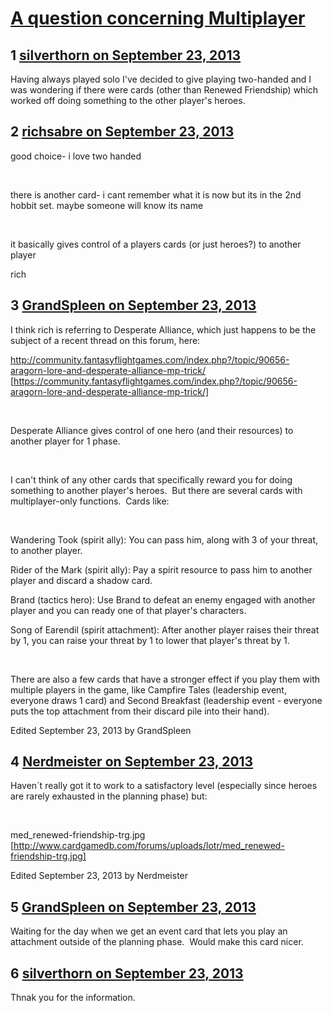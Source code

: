 # [A question concerning Multiplayer](https://community.fantasyflightgames.com/topic/90857-a-question-concerning-multiplayer/)

## 1 [silverthorn on September 23, 2013](https://community.fantasyflightgames.com/topic/90857-a-question-concerning-multiplayer/?do=findComment&comment=872818)

Having always played solo I've decided to give playing two-handed and I was wondering if there were cards (other than Renewed Friendship) which worked off doing something to the other player's heroes.

## 2 [richsabre on September 23, 2013](https://community.fantasyflightgames.com/topic/90857-a-question-concerning-multiplayer/?do=findComment&comment=872866)

good choice- i love two handed

 

there is another card- i cant remember what it is now but its in the 2nd hobbit set. maybe someone will know its name

 

it basically gives control of a players cards (or just heroes?) to another player

rich

## 3 [GrandSpleen on September 23, 2013](https://community.fantasyflightgames.com/topic/90857-a-question-concerning-multiplayer/?do=findComment&comment=872890)

I think rich is referring to Desperate Alliance, which just happens to be the subject of a recent thread on this forum, here:

http://community.fantasyflightgames.com/index.php?/topic/90656-aragorn-lore-and-desperate-alliance-mp-trick/ [https://community.fantasyflightgames.com/index.php?/topic/90656-aragorn-lore-and-desperate-alliance-mp-trick/]

 

Desperate Alliance gives control of one hero (and their resources) to another player for 1 phase.

 

I can't think of any other cards that specifically reward you for doing something to another player's heroes.  But there are several cards with multiplayer-only functions.  Cards like:

 

Wandering Took (spirit ally): You can pass him, along with 3 of your threat, to another player.

Rider of the Mark (spirit ally): Pay a spirit resource to pass him to another player and discard a shadow card.

Brand (tactics hero): Use Brand to defeat an enemy engaged with another player and you can ready one of that player's characters.

Song of Earendil (spirit attachment): After another player raises their threat by 1, you can raise your threat by 1 to lower that player's threat by 1.

 

There are also a few cards that have a stronger effect if you play them with multiple players in the game, like Campfire Tales (leadership event, everyone draws 1 card) and Second Breakfast (leadership event - everyone puts the top attachment from their discard pile into their hand).

Edited September 23, 2013 by GrandSpleen

## 4 [Nerdmeister on September 23, 2013](https://community.fantasyflightgames.com/topic/90857-a-question-concerning-multiplayer/?do=findComment&comment=873058)

Haven´t really got it to work to a satisfactory level (especially since heroes are rarely exhausted in the planning phase) but:

 

med_renewed-friendship-trg.jpg [http://www.cardgamedb.com/forums/uploads/lotr/med_renewed-friendship-trg.jpg]

Edited September 23, 2013 by Nerdmeister

## 5 [GrandSpleen on September 23, 2013](https://community.fantasyflightgames.com/topic/90857-a-question-concerning-multiplayer/?do=findComment&comment=873264)

Waiting for the day when we get an event card that lets you play an attachment outside of the planning phase.  Would make this card nicer.

## 6 [silverthorn on September 23, 2013](https://community.fantasyflightgames.com/topic/90857-a-question-concerning-multiplayer/?do=findComment&comment=873384)

Thnak you for the information.

